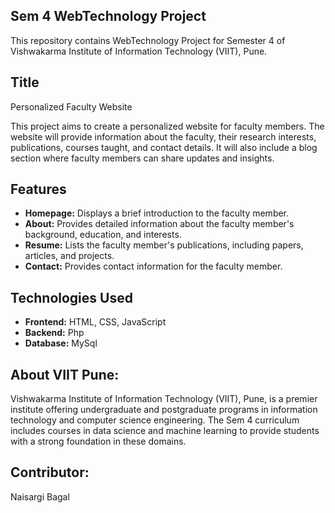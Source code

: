 ## Sem 4 WebTechnology Project

This repository contains WebTechnology Project for Semester 4 of Vishwakarma Institute of Information Technology (VIIT), Pune. 

## Title

Personalized Faculty Website

This project aims to create a personalized website for faculty members. The website will provide information about the faculty, their research interests, publications, courses taught, and contact details. It will also include a blog section where faculty members can share updates and insights.

## Features

- **Homepage:** Displays a brief introduction to the faculty member.
- **About:** Provides detailed information about the faculty member's background, education, and interests.
- **Resume:** Lists the faculty member's publications, including papers, articles, and projects.
- **Contact:** Provides contact information for the faculty member.

## Technologies Used

- **Frontend:** HTML, CSS, JavaScript
- **Backend:** Php
- **Database:** MySql

## About VIIT Pune: 

Vishwakarma Institute of Information Technology (VIIT), Pune, is a premier institute offering undergraduate and postgraduate programs in information technology and computer science engineering. The Sem 4 curriculum includes courses in data science and machine learning to provide students with a strong foundation in these domains.

## Contributor:
Naisargi Bagal
